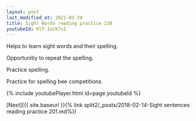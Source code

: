 ```yaml
---
layout: post
last_modified_at: 2021-03-29
title: Sight Words reading practice 238
youtubeId: RlT-1oCK7sI
---
```

 
 
Helps to learn sight words and their spelling.

Opportunitiy to repeat the spelling. 

Practice spelling. 
 
Practice for spelling bee competitions. 
 
{% include youtubePlayer.html id=page.youtubeId %}
 
 

[Next]({{ site.baseurl }}{% link  split2/_posts/2018-02-14-Sight sentences reading practice 201.md%})
 
